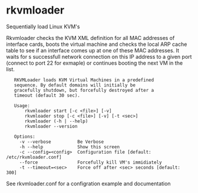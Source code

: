 # rkvmloader
Sequentially load Linux KVM's

Rkvmloader checks the KVM XML definition for all MAC addresses of interface cards, boots the 
virtual machine and checks the local ARP cache table to see if an interface comes up at one
of these MAC addresses. It waits for s successfull network connection on this IP address to a
given port (connect to port 22 for exmaple) or continues booting the next VM in the list.

```
   RKVMLoader loads KVM Virtual Machines in a predefined
   sequence. By default domains will initially be
   gracefully shutdown, but forcefully destroyed after a
   timeout (default 30 sec).
   
   Usage:
       rkvmloader start [-c <file>] [-v]
       rkvmloader stop [-c <file>] [-v] [-t <sec>]
       rkvmloader (-h | --help)
       rkvmloader --version 
   
   Options: 
     -v --verbose          Be Verbose
     -h --help             Show this screen
     -c --config=<config>  Configuration file [default: /etc/rkvmloader.conf]
     --force               Forcefully kill VM's immidiately
     -t --timeout=<sec>    Force off after <sec> seconds [default: 300]
```

See rkvmloader.conf for a configration example and documentation
